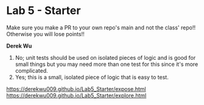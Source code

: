 # Lab 5 - Starter

Make sure you make a PR to your own repo's main and not the class' repo!! Otherwise you will lose points!!

**Derek Wu**

1. No; unit tests should be used on isolated pieces of logic and is good for
   small things but you may need more than one test for this since it's more
   complicated.
   <br>
2. Yes; this is a small, isolated piece of logic that is easy to test.

https://derekwu009.github.io/Lab5_Starter/expose.html <br>
https://derekwu009.github.io/Lab5_Starter/explore.html
